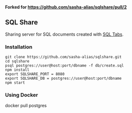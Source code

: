 **Forked for https://github.com/sasha-alias/sqlshare/pull/2**

## SQL Share

Sharing server for SQL documents created with [SQL Tabs](http://www.sqltabs.com).

### Installation

```
git clone https://github.com/sasha-alias/sqlshare.git
cd sqlshare
psql postgres://user@host:port/dbname -f db/create.sql
npm install
export SQLSHARE_PORT = 8080
export SQLSHARE_DB = postgres://user@host:port/dbname
npm start
```


### Using Docker

docker pull postgres

